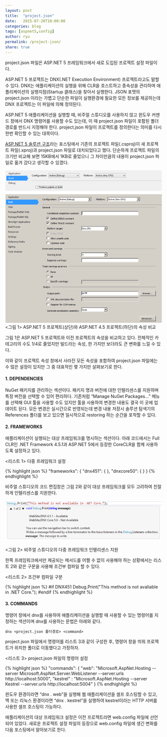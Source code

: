 ```yaml
---
layout: post
title:  "project.json"
date:   2015-07-20T10:00:00
categories: blog
tags: [aspnet5,config]
author: ryu
permalink: /project-json/
share: true
---
```


project.json 파일은 ASP.NET 5 프레임워크에서 새로 도입된 프로젝트 설정 파일이다.

ASP.NET 5 프로젝트는 DNX(.NET Execution Environment) 프로젝트라고도 말할 수 있다. DNX는 애플리케이션의 실행을 위해 CLR을 호스트하고 종속성을 관리하며 애플리케이션의 실행지점(Startup 클래스)을 찾아서 실행한다. JSON 포맷의 project.json 이라는 가볍고 단순한 파일이 실행환경에 필요한 모든 정보를 제공하는데 DNX 프로젝트는 이 파일에 의해 정의된다.

ASP.NET 5 애플리케이션을 실행할 때, 비주얼 스튜디오를 사용하지 않고 윈도우 커맨드 창에서 DNX 명령어를 사용할 수도 있는데, 이 때 project.json 파일이 포함된 폴더 경로를 반드시 지정해야 한다. project.json 파일이 프로젝트를 정의한다는 의미를 다시 한번 확인할 수 있는 대목이다.

[ASP.NET 5 솔루션 구조](/aspnet5-solution-structure/)라는 포스팅에서 기존의 프로젝트 파일(.csproj)이 새 프로젝트 파일(.xproj)과 project.json 파일로 대치되었다고 했다. 단순하게 프로젝트 파일의 크기만 비교해 보면 15KB에서 1KB로 줄었으니 그 차이만큼의 내용이 project.json 파일로 옮겨 갔다고 생각할 수 있겠다.

[![프로젝트 속성 비교][1]][1]
<그림 1> ASP.NET 5 프로젝트(상단)와 ASP.NET 4.5 프로젝트(하단)의 속성 비교

그림 1은 ASP.NET 5 프로젝트와 이전 프로젝트의 속성을 비교하고 있다. 전체적인 카테고리의 수도 1/4로 줄었지만 빌드라는 속성, 한 가지만 보더라도 큰 변화를 느낄 수 있다. 

이와 같이 프로젝트 속성 창에서 사라진 모든 속성을 포함하여 project.json 파일에는 수 많은 설정이 있지만 그 중 대표적인 몇 가지만 살펴보기로 한다.

#### 1. DEPENDENCIES

NuGet 패키지를 관리하는 섹션이다. 패키지 명과 버전에 대한 인텔리센스를 지원하며 특정 버전을 선택할 수 있어 편리하다. 기존처럼 “Manage NuGet Packages…” 메뉴를 선택해 GUI 툴을 사용할 수도 있지만 툴을 사용하여 변경한 내용도 결국 이 곳에 업데이트 된다. 모든 변경은 실시간으로 반영되는데 변경 내용 저장시 솔루션 탐색기의 References 폴더를 보고 있으면 일시적으로 restoring 하는 순간을 포착할 수 있다.

#### 2. FRAMEWORKS

애플리케이션이 실행되는 대상 프레임워크를 명시하는 섹션이다. 아래 코드에서는 Full CLR인 .NET Framework 4.5.1과 ASP.NET 5에서 등장한 CoreCLR을 함께 사용하도록 설정하고 있다.

<리스트 1> 다중 프레임워크 설정

{% highlight json %}
"frameworks": {
    "dnx451": { },
    "dnxcore50": { }
}
{% endhighlight %}

비주얼 스튜디오의 코드 편집창은 그림 2와 같이 대상 프레임워크를 모두 고려하여 친절하게 인텔리센스를 지원한다.

[![다중 프레임워크 인텔리센스][2]][2]

<그림 2> 비주얼 스튜디오의 다중 프레임워크 인텔리센스 지원
 
한쪽 프레임워크에서만 제공되는 메서드를 어쩔 수 없이 사용해야 하는 상황에서는 리스트 2와 같은 구문을 사용해 조건부 컴파일 할 수 있다.

<리스트 2> 조건부 컴파일 구문

{% highlight json %}
#if DNX451
    Debug.Print("This method is not avaliable in .NET Core.");
#endif
{% endhighlight %}

#### 3. COMMANDS

명령어 창에서 dnx를 사용하여 애플리케이션을 실행할 때 사용할 수 있는 명령어를 지정하는 섹션이며 dnx를 사용하는 문법은 아래와 같다.

`dnx <project.json 폴더경로> <command>`

project.json 파일에서 명령어를 리스트 3과 같이 구성한 후, 명령어 창을 띄워 프로젝트가 위치한 폴더로 이동했다고 가정하자. 

<리스트 3> project.json 파일의 명령어 설정

{% highlight json %}
"commands": {
    "web": "Microsoft.AspNet.Hosting --server Microsoft.AspNet.Server.WebListener --server.urls http://localhost:5000",
    "kestrel" : "Microsoft.AspNet.Hosting --server Kestrel --server.urls http://localhost:5004"
}
{% endhighlight %}

윈도우 환경이라면 “dnx . web”을 실행해 웹 애플리케이션을 셀프 호스팅할 수 있고, 맥 또는 리눅스 환경이라면 “dnx . kestrel”을 실행하여 kestrel이라는 HTTP 서버를 사용한  셀프 호스팅이 가능하다.     

애플리케이션의 대상 프레임워크 설정은 이전 프로젝트라면 web.config 파일에 선언되어 있었다. 새로운 프로젝트 설정 파일의 등장으로 web.config 파일에 생긴 변화를 다음 포스팅에서 알아보기로 한다.


[1]: /images/post/project-property.png
[2]: /images/post/intelisense-two-frameworks.png
